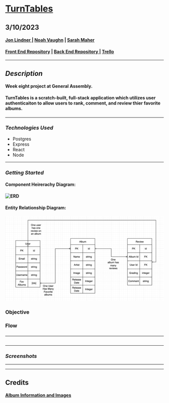 # [TurnTables](https://turn-tables.surge.sh/feed)

## **3/10/2023**

#### [Jon Lindner ](https://www.linkedin.com/in/jon-lindner-807847183/) | [Noah Vaughn](https://www.linkedin.com/in/noahvaughn/) | [Sarah Maher](https://www.linkedin.com/in/sarah-maher-8a6865255/?original_referer=https%3A%2F%2Fgithub.com%2Fmartinsliz%2FTheme-Park-Haters%2Fedit%2Fmain%2FREADME.md)

#### [Front End Repository](https://github.com/jonclindner/TurnTables) | [Back End Repository ](https://github.com/jonclindner/TurnTables-Backend) | [Trello](https://trello.com/b/kEiMJIBB/turntables)

---

## **_Description_**

#### Week eight project at General Assembly.

#### TurnTables is a scratch-built, full-stack application which utilizes user authenticaiton to allow users to rank, comment, and review thier favorite albums.

####

---

### **_*Technologies Used*_**

- Postgres
- Express
- React
- Node

---

### **_Getting Started_**

#### Component Heirerachy Diagram:

#### ![ERD](images/TurnTables_Screen_recording_AdobeExpress.gif)

#### Entity Relationship Diagram:

#### ![ERD](images/ERD.png)

### **Objective**

###

### **Flow**

###

---

##

---

### **_Screenshots_**

---

---

## **Credits**

#### [Album Information and Images](https://www.last.fm/)
